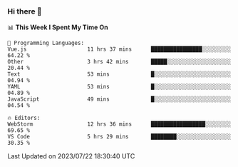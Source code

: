 ### Hi there 👋

<!--
**asdf12303116/asdf12303116** is a ✨ _special_ ✨ repository because its `README.md` (this file) appears on your GitHub profile.

Here are some ideas to get you started:

- 🔭 I’m currently working on ...
- 🌱 I’m currently learning ...
- 👯 I’m looking to collaborate on ...
- 🤔 I’m looking for help with ...
- 💬 Ask me about ...
- 📫 How to reach me: ...
- 😄 Pronouns: ...
- ⚡ Fun fact: ...
-->

<!--START_SECTION:waka-->
📊 **This Week I Spent My Time On** 

```text
💬 Programming Languages: 
Vue.js                   11 hrs 37 mins      ████████████████░░░░░░░░░   64.22 % 
Other                    3 hrs 42 mins       █████░░░░░░░░░░░░░░░░░░░░   20.44 % 
Text                     53 mins             █░░░░░░░░░░░░░░░░░░░░░░░░   04.94 % 
YAML                     53 mins             █░░░░░░░░░░░░░░░░░░░░░░░░   04.89 % 
JavaScript               49 mins             █░░░░░░░░░░░░░░░░░░░░░░░░   04.54 % 

🔥 Editors: 
WebStorm                 12 hrs 36 mins      █████████████████░░░░░░░░   69.65 % 
VS Code                  5 hrs 29 mins       ████████░░░░░░░░░░░░░░░░░   30.35 % 
```


 Last Updated on 2023/07/22 18:30:40 UTC
<!--END_SECTION:waka-->

